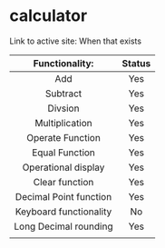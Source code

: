 # calculator
 
Link to active site: When that exists

| Functionality: | Status |
| :---: | :---: |
| Add | Yes |
| Subtract | Yes |
| Divsion | Yes |
| Multiplication | Yes |
| Operate Function | Yes |
| Equal Function | Yes |
| Operational display | Yes |
| Clear function | Yes |
| Decimal Point function | Yes  |
| Keyboard functionality | No |
| Long Decimal rounding  | Yes |
| | |